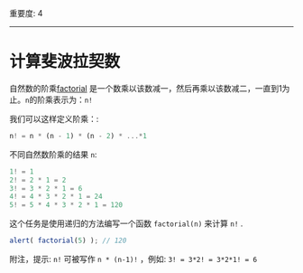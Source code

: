 重要度: 4

---

# 计算斐波拉契数

自然数的阶乘[factorial](https://en.wikipedia.org/wiki/Factorial) 是一个数乘以该数减一，然后再乘以该数减二，一直到1为止。`n`的阶乘表示为：`n!`

我们可以这样定义阶乘：:

```js
n! = n * (n - 1) * (n - 2) * ...*1
```

不同自然数阶乘的结果 `n`:

```js
1! = 1
2! = 2 * 1 = 2
3! = 3 * 2 * 1 = 6
4! = 4 * 3 * 2 * 1 = 24
5! = 5 * 4 * 3 * 2 * 1 = 120
```

这个任务是使用递归的方法编写一个函数 `factorial(n)` 来计算 `n!` .

```js
alert( factorial(5) ); // 120
```

附注，提示: `n!` 可被写作 `n * (n-1)!` ，例如: `3! = 3*2! = 3*2*1! = 6`
